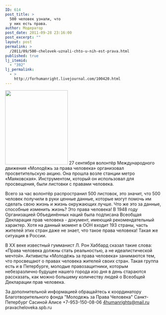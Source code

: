 ```yaml
---
ID: 614
post_title: >
  500 человек узнали, что
  у них есть права.
author: Модератор
post_date: 2011-09-28 23:16:00
post_excerpt: ""
layout: post
permalink: >
  /2011/09/500-chelovek-uznali-chto-u-nih-est-prava.html
published: true
lj_itemid:
  - "392"
lj_permalink:
  - >
    http://forhumanright.livejournal.com/100420.html
---
```

<a href="http://pics.livejournal.com/forhumanright/pic/00008r2h/"><img src="http://pics.livejournal.com/forhumanright/pic/00008r2h" width="202" height="240" border='0'/></a> 27 сентября волонтёр Международного движения «Молодёжь за права человека» организовал просветительскую акцию. Она прошла возле станции метро «Маяковская». Инструментом, который он использовал для просвещения, были листовки с правами человека.

Всего за час волонтёр распространил 500 листовок, это значит, что 500 человек получили в руки ценные данные, которые могут помочь им сделать свою жизнь и жизнь окружающих лучше. Что же это за данные, способные изменить жизнь? Это права человека! В 1948 году Организацией Объединённых наций была подписана Всеобщая Декларация прав человека - документ, имеющий рекомендательный характер. Хотя на данный момент в ООН входит 193 страны, часть жителей этих стран даже не знает, что такое права человека! Такая же ситуация в России. 

В ХХ веке известный гумманист Л. Рон Хаббард сказал такие слова: «Права человека должны стать реальностью, а не идеалистической мечтой».
Активисты «Молодёжь за права человека» занимаются тем, что просвещают о правах человека жителей своих стран. Такая группа есть и в Петербурге, молодые правозащитники, которым небезразлично будущее нашего города изо дня в день стараются рассказать, как можно большему количеству людей о Всеобщей Декларации прав человека.

За дополнительной информацией обращайтесь к координатору
 Благотворительного фонда
 "Молодежь за Права Человека" Санкт-Петербург 
Сасиной Алисе 
+7-953-150-08-06 
4humanrights@mail.ru
pravacheloveka.spb.ru